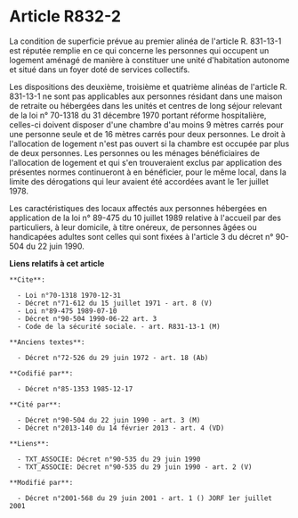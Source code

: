 # Article R832-2

La condition de superficie prévue au premier alinéa de l'article R. 831-13-1 est réputée remplie en ce qui concerne les
personnes qui occupent un logement aménagé de manière à constituer une unité d'habitation autonome et situé dans un foyer
doté de services collectifs. 

Les dispositions des deuxième, troisième et quatrième alinéas de l'article R. 831-13-1 ne sont pas applicables aux personnes
résidant dans une maison de retraite ou hébergées dans les unités et centres de long séjour relevant de la loi n° 70-1318 du
31 décembre 1970 portant réforme hospitalière, celles-ci doivent disposer d'une chambre d'au moins 9 mètres carrés pour une
personne seule et de 16 mètres carrés pour deux personnes. Le droit à l'allocation de logement n'est pas ouvert si la chambre
est occupée par plus de deux personnes. Les personnes ou les ménages bénéficiaires de l'allocation de logement et qui s'en
trouveraient exclus par application des présentes normes continueront à en bénéficier, pour le même local, dans la limite des
dérogations qui leur avaient été accordées avant le 1er juillet 1978. 

Les caractéristiques des locaux affectés aux personnes hébergées en application de la loi n° 89-475 du 10 juillet 1989
relative à l'accueil par des particuliers, à leur domicile, à titre onéreux, de personnes âgées ou handicapées adultes sont
celles qui sont fixées à l'article 3 du décret n° 90-504 du 22 juin 1990.

**Liens relatifs à cet article**

	**Cite**:

	  - Loi n°70-1318 1970-12-31
	  - Décret n°71-612 du 15 juillet 1971 - art. 8 (V)
	  - Loi n°89-475 1989-07-10
	  - Décret n°90-504 1990-06-22 art. 3
	  - Code de la sécurité sociale. - art. R831-13-1 (M)

	**Anciens textes**:

	  - Décret n°72-526 du 29 juin 1972 - art. 18 (Ab)

	**Codifié par**:

	  - Décret n°85-1353 1985-12-17

	**Cité par**:

	  - Décret n°90-504 du 22 juin 1990 - art. 3 (M)
	  - Décret n°2013-140 du 14 février 2013 - art. 4 (VD)

	**Liens**:

	  - TXT_ASSOCIE: Décret n°90-535 du 29 juin 1990
	  - TXT_ASSOCIE: Décret n°90-535 du 29 juin 1990 - art. 2 (V)

	**Modifié par**:

	  - Décret n°2001-568 du 29 juin 2001 - art. 1 () JORF 1er juillet 2001
